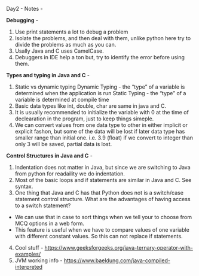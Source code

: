 Day2 - Notes -

**Debugging** -
1. Use print statements a lot to debug a problem
2. Isolate the problems, and then deal with them, unlike python here try to divide the problems as much as you can.
3. Usally Java and C uses CamelCase.
4. Debuggers in IDE help a ton but, try to identify the error before using them.

**Types and typing in Java and C** -
1. Static vs dynamic typing
Dynamic Typing - the “type” of a variable is determined when the application is run
Static Typing - the “type” of a variable is determined at compile time
2. Basic data types like int, double, char are same in java and C.
3. It is usually recommended to initialize the variable with 0 at the time of declearation
in the program, just to keep things simeple.
4. We can convert values from one data type to other in either implicit or explicit
fashon, but some of the data will be lost if later data type has smaller range than initial one.
i.e. 3.9 (float) if we convert to integer than only 3 will be saved, partial data is lost.

**Control Structures in Java and C** -
1. Indentation does not matter in Java, but since we are switching to Java from python for readaility we do indentation.
2. Most of the basic loops and if statements are similar in Java and C. See syntax.
3. One thing that Java and C has that Python does not is a switch/case statement control structure. What are the advantages of having access to a switch statement?
  - We can use that in case to sort things when we tell your to choose from MCQ options in a web form.
  - This feature is useful when we have to compare values of one variable with different constant values. So this can not replace if statements.
4. Cool stuff - https://www.geeksforgeeks.org/java-ternary-operator-with-examples/
5. JVM working info - https://www.baeldung.com/java-compiled-interpreted


